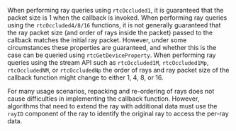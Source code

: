 When performing ray queries using `rtcOccluded1`, it is guaranteed
that the packet size is 1 when the callback is invoked. When
performing ray queries using the `rtcOccluded4/8/16` functions, it is
not generally guaranteed that the ray packet size (and order of rays
inside the packet) passed to the callback matches the initial ray
packet. However, under some circumstances these properties are
guaranteed, and whether this is the case can be queried using
`rtcGetDeviceProperty`. When performing ray queries using the stream
API such as `rtcOccluded1M`, `rtcOccluded1Mp`, `rtcOccludedNM`, or
`rtcOccludedNp` the order of rays and ray packet size of the callback
function might change to either 1, 4, 8, or 16.

For many usage scenarios, repacking and re-ordering of rays does not
cause difficulties in implementing the callback function. However,
algorithms that need to extend the ray with additional data must use
the `rayID` component of the ray to identify the original ray to access
the per-ray data.
